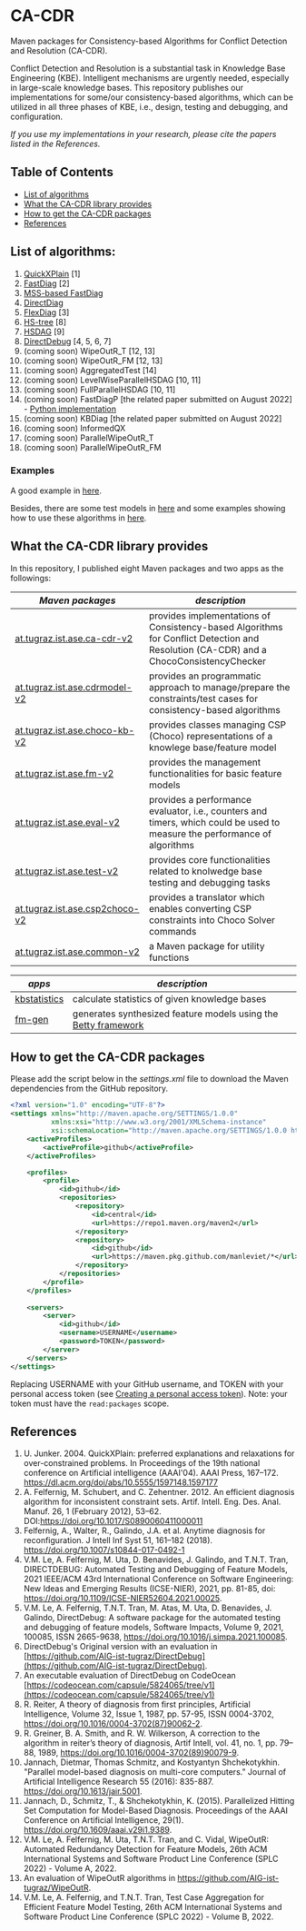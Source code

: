 # CA-CDR

Maven packages for Consistency-based Algorithms for Conflict Detection and Resolution (CA-CDR).

Conflict Detection and Resolution is a substantial task in Knowledge Base Engineering (KBE). Intelligent mechanisms are urgently needed, especially in large-scale knowledge bases. This repository publishes our implementations for some/our consistency-based algorithms, which can be utilized in all three phases of KBE, i.e., design, testing and debugging, and configuration.

*If you use my implementations in your research, please cite the papers listed in the References.*

## Table of Contents

- [List of algorithms](#list-of-algorithms)
- [What the CA-CDR library provides](#what-the-ca-cdr-library-provides)
- [How to get the CA-CDR packages](#how-to-get-the-ca-cdr-packages)
- [References](#references)

## List of algorithms:
1. [QuickXPlain](https://github.com/manleviet/CA-CDR-V2/blob/main/ca-cdr-package/src/main/java/at/tugraz/ist/ase/cacdr/algorithms/QuickXPlain.java) [1]
2. [FastDiag](https://github.com/manleviet/CA-CDR-V2/blob/main/ca-cdr-package/src/main/java/at/tugraz/ist/ase/cacdr/algorithms/FastDiagV2.java) [2]
3. [MSS-based FastDiag](https://github.com/manleviet/CA-CDR-V2/blob/main/ca-cdr-package/src/main/java/at/tugraz/ist/ase/cacdr/algorithms/FastDiagV3.java)
4. [DirectDiag](https://github.com/manleviet/CA-CDR-V2/blob/third_release/ca-cdr-package/src/main/java/at/tugraz/ist/ase/cacdr/algorithms/DirectDiag.java)
5. [FlexDiag](https://github.com/manleviet/CA-CDR-V2/blob/main/ca-cdr-package/src/main/java/at/tugraz/ist/ase/cacdr/algorithms/FlexDiag.java) [3]
6. [HS-tree](https://github.com/manleviet/CA-CDR-V2/blob/main/ca-cdr-package/src/main/java/at/tugraz/ist/ase/cacdr/algorithms/hs/HSTree.java) [8]
7. [HSDAG](https://github.com/manleviet/CA-CDR-V2/blob/main/ca-cdr-package/src/main/java/at/tugraz/ist/ase/cacdr/algorithms/hs/HSDAG.java) [9]
8. [DirectDebug](https://github.com/manleviet/CA-CDR-V2/blob/main/ca-cdr-package/src/main/java/at/tugraz/ist/ase/cacdr/algorithms/DirectDebug.java) [4, 5, 6, 7]
9. (coming soon) WipeOutR_T [12, 13]
10. (coming soon) WipeOutR_FM [12, 13]
11. (coming soon) AggregatedTest [14]
12. (coming soon) LevelWiseParallelHSDAG [10, 11]
13. (coming soon) FullParallelHSDAG [10, 11]
14. (coming soon) FastDiagP [the related paper submitted on August 2022] - [Python implementation](https://github.com/manleviet/PyFastDiagP-ver2)
15. (coming soon) KBDiag [the related paper submitted on August 2022]
16. (coming soon) InformedQX
17. (coming soon) ParallelWipeOutR_T
18. (coming soon) ParallelWipeOutR_FM

### Examples

A good example in [here](https://github.com/manleviet/FlexDiagTest).

Besides, there are some test models in [here](https://github.com/manleviet/CDRModel/tree/main/src/main/java/at/tugraz/ist/ase/cdrmodel/test/model) and some examples showing how to use these algorithms in [here](https://github.com/manleviet/CA-CDR/tree/main/src/test/java/at/tugraz/ist/ase/cacdr/algorithms).

## What the CA-CDR library provides

In this repository, I published eight Maven packages and two apps as the followings:

| *Maven packages*                                       | *description*                            |
|----------------------------------------------|------------------------------------------|
| [at.tugraz.ist.ase.ca-cdr-v2](https://github.com/manleviet/CA-CDR-V2/packages/1417091)     | provides implementations of Consistency-based Algorithms for Conflict Detection and Resolution (CA-CDR) and a ChocoConsistencyChecker |
| [at.tugraz.ist.ase.cdrmodel-v2](https://github.com/manleviet/CA-CDR-V2/packages/1408661) | provides an programmatic approach to manage/prepare the constraints/test cases for consistency-based algorithms |
| [at.tugraz.ist.ase.choco-kb-v2](https://github.com/manleviet/CA-CDR-V2/packages/1408660)    | provides classes managing CSP (Choco) representations of a knowlege base/feature model |
| [at.tugraz.ist.ase.fm-v2](https://github.com/manleviet/CA-CDR-V2/packages/1408657)         | provides the management functionalities for basic feature models |
| [at.tugraz.ist.ase.eval-v2](https://github.com/manleviet/CA-CDR-V2/packages/1408656)      | provides a performance evaluator, i.e., counters and timers, which could be used to measure the performance of algorithms |
| [at.tugraz.ist.ase.test-v2](https://github.com/manleviet/CA-CDR-V2/packages/1408658)         | provides core functionalities related to knolwedge base testing and debugging tasks |
| [at.tugraz.ist.ase.csp2choco-v2](https://github.com/manleviet/CA-CDR-V2/packages/1408654) | provides a translator which enables converting CSP constraints into Choco Solver commands |
| [at.tugraz.ist.ase.common-v2](https://github.com/manleviet/CA-CDR-V2/packages/1408257) | a Maven package for utility functions |

| *apps*                                       | *description*                            |
|----------------------------------------------|------------------------------------------|
| [kbstatistics](https://github.com/manleviet/CA-CDR-V2/releases/tag/kbstatistics-v1.3.1) | calculate statistics of given knowledge bases |
| [fm-gen](https://github.com/manleviet/CA-CDR-V2/releases/tag/fm-gen-v1.3) | generates synthesized feature models using the [Betty framework](https://www.isa.us.es/betty/welcome) |

## How to get the CA-CDR packages

Please add the script below in the *settings.xml* file to download the Maven dependencies from the GitHub repository.

```xml
<?xml version="1.0" encoding="UTF-8"?>
<settings xmlns="http://maven.apache.org/SETTINGS/1.0.0"
          xmlns:xsi="http://www.w3.org/2001/XMLSchema-instance"
          xsi:schemaLocation="http://maven.apache.org/SETTINGS/1.0.0 http://maven.apache.org/xsd/settings-1.0.0.xsd">
    <activeProfiles>
        <activeProfile>github</activeProfile>
    </activeProfiles>

    <profiles>
        <profile>
            <id>github</id>
            <repositories>
                <repository>
                    <id>central</id>
                    <url>https://repo1.maven.org/maven2</url>
                </repository>
                <repository>
                    <id>github</id>
                    <url>https://maven.pkg.github.com/manleviet/*</url>
                </repository>
            </repositories>
        </profile>
    </profiles>
    
    <servers>
        <server>
            <id>github</id>
            <username>USERNAME</username>
            <password>TOKEN</password>
        </server>
    </servers>
</settings>
```
Replacing USERNAME with your GitHub username, and TOKEN with your personal access token 
(see [Creating a personal access token](https://docs.github.com/en/authentication/keeping-your-account-and-data-secure/creating-a-personal-access-token)). Note: your token must have the ```read:packages``` scope.

## References
1. U. Junker. 2004. QuickXPlain: preferred explanations and relaxations for over-constrained problems. In Proceedings of the 19th national conference on Artificial intelligence (AAAI'04). AAAI Press, 167–172. https://dl.acm.org/doi/abs/10.5555/1597148.1597177
2. A. Felfernig, M. Schubert, and C. Zehentner. 2012. An efficient diagnosis algorithm for inconsistent constraint sets. Artif. Intell. Eng. Des. Anal. Manuf. 26, 1 (February 2012), 53–62. DOI:https://doi.org/10.1017/S0890060411000011
3. Felfernig, A., Walter, R., Galindo, J.A. et al. Anytime diagnosis for reconfiguration. J Intell Inf Syst 51, 161–182 (2018). https://doi.org/10.1007/s10844-017-0492-1
4. V.M. Le, A. Felfernig, M. Uta, D. Benavides, J. Galindo, and T.N.T. Tran, DIRECTDEBUG: Automated Testing and Debugging of Feature Models, 2021 IEEE/ACM 43rd International Conference on Software Engineering: New Ideas and Emerging Results (ICSE-NIER), 2021, pp. 81-85, doi: https://doi.org/10.1109/ICSE-NIER52604.2021.00025.
5. V.M. Le, A. Felfernig, T.N.T. Tran, M. Atas, M. Uta, D. Benavides, J. Galindo, DirectDebug: A software package for the automated testing and debugging of feature models, Software Impacts, Volume 9, 2021, 100085, ISSN 2665-9638, https://doi.org/10.1016/j.simpa.2021.100085.
6. DirectDebug's Original version with an evaluation in [https://github.com/AIG-ist-tugraz/DirectDebug](https://github.com/AIG-ist-tugraz/DirectDebug).
7. An executable evaluation of DirectDebug on CodeOcean [https://codeocean.com/capsule/5824065/tree/v1](https://codeocean.com/capsule/5824065/tree/v1)
8. R. Reiter, A theory of diagnosis from first principles, Artificial Intelligence, Volume 32, Issue 1, 1987, pp. 57-95, ISSN 0004-3702, https://doi.org/10.1016/0004-3702(87)90062-2.
9. R. Greiner, B. A. Smith, and R. W. Wilkerson, A correction to the algorithm in reiter’s theory of diagnosis, Artif Intell, vol. 41, no. 1, pp. 79–88, 1989, https://doi.org/10.1016/0004-3702(89)90079-9.
10. Jannach, Dietmar, Thomas Schmitz, and Kostyantyn Shchekotykhin. "Parallel model-based diagnosis on multi-core computers." Journal of Artificial Intelligence Research 55 (2016): 835-887. https://doi.org/10.1613/jair.5001.
11. Jannach, D., Schmitz, T., & Shchekotykhin, K. (2015). Parallelized Hitting Set Computation for Model-Based Diagnosis. Proceedings of the AAAI Conference on Artificial Intelligence, 29(1). https://doi.org/10.1609/aaai.v29i1.9389.
12. V.M. Le, A. Felfernig, M. Uta, T.N.T. Tran, and C. Vidal, WipeOutR: Automated Redundancy Detection for Feature Models, 26th ACM International Systems and Software Product Line Conference (SPLC 2022) - Volume A, 2022.
13. An evaluation of WipeOutR algorithms in https://github.com/AIG-ist-tugraz/WipeOutR.
14. V.M. Le, A. Felfernig, and T.N.T. Tran, Test Case Aggregation for Efficient Feature Model Testing, 26th ACM International Systems and Software Product Line Conference (SPLC 2022) - Volume B, 2022.

